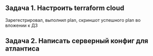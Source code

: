 ## Задача 1. Настроить terraform cloud

Зарегестрировал, выполнил plan, скриншот успешного plan во вложении к ДЗ

## Задача 2. Написать серверный конфиг для атлантиса